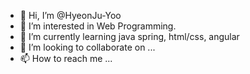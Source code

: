 - 👋 Hi, I’m @HyeonJu-Yoo
- 👀 I’m interested in Web Programming.
- 🌱 I’m currently learning java spring, html/css, angular
- 💞️ I’m looking to collaborate on ...
- 📫 How to reach me ...

<!---
HyeonJu-Yoo/HyeonJu-Yoo is a ✨ special ✨ repository because its `README.md` (this file) appears on your GitHub profile.
You can click the Preview link to take a look at your changes.
--->
